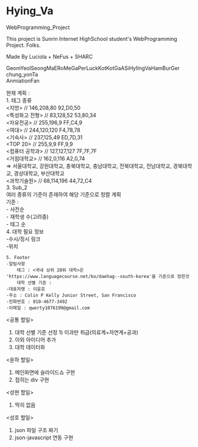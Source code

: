 # Hying_Va
 WebProgramming_Project

 This project is Sunrin Internet HighSchool student's WebProgramming Project. Folks.
 
 Made By Luciola + NeFus + SHARC

 GeomYeolSeongMaERoMeGaPerLuckKotKotGaASiHyIIngVaHamBurGer  
 chung_yonTa  
 AnmiationFan  

 현재 계획 :  
    1. 태그 종류  
        <지방>                  // 146,208,80  92,D0,50  
        <특성화고 전형>         // 83,128,52    53,80,34  
        <자유전공>              // 255,196,9    FF,C4,9  
        <여대>                  // 244,120,120  F4,78,78  
        <기숙사>                // 237,125,49   ED,7D,31  
        <TOP 20>                // 255,9,9      FF,9,9  
        <컴퓨터 공학과>         // 127,127,127  7F,7F,7F  
        <거점대학교>            //  162,0,116   A2,0,74  
            => 서울대학교, 강원대학교, 충북대학교, 충남대학교, 전북대학교, 전남대학교, 경북대학교, 경상대학교, 부산대학교  
        <과학기술원>            // 68,114,196   44,72,C4  
    3. Sub_2  
        여러 종류의 기준이 존재하여 해당 기준으로 정렬 계획  
        기준 :  
            - 사전순  
            - 재학생 수(고려중)  
            - 태그 순  
    4. 대학 필요 정보  
        -수시/정시 링크  
        -위치  
  
    5. Footer  
    -알림사항
        태그 : <국내 상위 20위 대학>은 'https://www.languagecourse.net/ko/daehag--south-korea'을 기준으로 정한것  
        대학 선별 기준 :   
    -대표자명 : 이윤호  
    -주소 : Colin P Kelly Junior Street, San Francisco  
    -전화번호 : 010-4677-3492  
    -이메일 : qwerty1076199@gmail.com  
  
<공통 할일>  
1. 대학 선별 기준 선정    1) 이과만 취급(의료계+자연계+공과)  
2. 이외 아이디어 추가  
3. 대학 데이터화   
  
<윤하 할일>  
1. 메인화면에 슬라이드쇼 구현  
2. 접히는 div 구현  
  
<성현 할일>  
1. 딱히 없음  
  
<성호 할일>
1. json 파일 구조 짜기  
2. json-javascript 연동 구현     
